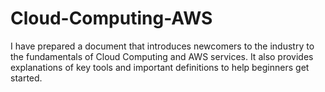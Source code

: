 # Cloud-Computing-AWS
I have prepared a document that introduces newcomers to the industry to the fundamentals of Cloud Computing and AWS services. It also provides explanations of key tools and important definitions to help beginners get started.
